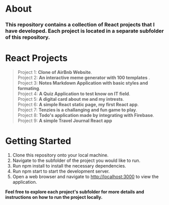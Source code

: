 # About

<h3>This repository contains a collection of React projects that I have developed. Each project is located in a separate subfolder of this repository.</h3>

# React Projects


> Project 1: **Clone of AirBnb Website**.\
> Project 2: **An interactive meme generator with 100 templates** .\
> Project 3: **Notes Markdown Application with basic styles and formating**.\
> Project 4: **A Quiz Application to test know on IT field**.\
> Project 5: **A digital card about me and my intrests**.\
> Project 6: **A simple React static page, my first React app**.\
> Project 7: **Tenzies is a challanging and fun game to play**.\
> Project 8: **Todo's application made by integrating with Firebase**.\
> Project 9: **A simple Travel Journal React app**
    

# Getting Started


1. Clone this repository onto your local machine.
2. Navigate to the subfolder of the project you would like to run.
3. Run npm install to install the necessary dependencies.
4. Run npm start to start the development server.
5. Open a web browser and navigate to [http://localhost:3000](http://localhost:3000) to view the application.





**Feel free to explore each project's subfolder for more details and instructions on how to run the project locally.**
